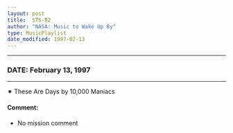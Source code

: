 ```yaml
---
layout: post
title:  STS-82
author: "NASA: Music to Wake Up By"
type: MusicPlaylist
date_modified: 1997-02-13
---
```


----
### DATE: February 13, 1997
----
✷ These Are Days by 10,000 Maniacs

#### Comment:
* No mission comment
